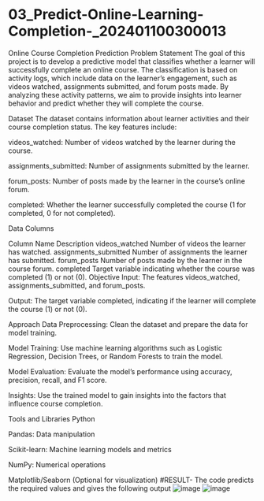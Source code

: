 # 03_Predict-Online-Learning-Completion-_202401100300013
Online Course Completion Prediction
Problem Statement
The goal of this project is to develop a predictive model that classifies whether a learner will successfully complete an online course. The classification is based on activity logs, which include data on the learner’s engagement, such as videos watched, assignments submitted, and forum posts made. By analyzing these activity patterns, we aim to provide insights into learner behavior and predict whether they will complete the course.

Dataset
The dataset contains information about learner activities and their course completion status. The key features include:

videos_watched: Number of videos watched by the learner during the course.

assignments_submitted: Number of assignments submitted by the learner.

forum_posts: Number of posts made by the learner in the course’s online forum.

completed: Whether the learner successfully completed the course (1 for completed, 0 for not completed).

Data Columns

Column Name	Description
videos_watched	Number of videos the learner has watched.
assignments_submitted	Number of assignments the learner has submitted.
forum_posts	Number of posts made by the learner in the course forum.
completed	Target variable indicating whether the course was completed (1) or not (0).
Objective
Input: The features videos_watched, assignments_submitted, and forum_posts.

Output: The target variable completed, indicating if the learner will complete the course (1) or not (0).

Approach
Data Preprocessing: Clean the dataset and prepare the data for model training.

Model Training: Use machine learning algorithms such as Logistic Regression, Decision Trees, or Random Forests to train the model.

Model Evaluation: Evaluate the model’s performance using accuracy, precision, recall, and F1 score.

Insights: Use the trained model to gain insights into the factors that influence course completion.

Tools and Libraries
Python

Pandas: Data manipulation

Scikit-learn: Machine learning models and metrics

NumPy: Numerical operations

Matplotlib/Seaborn (Optional for visualization)
#RESULT-
The code predicts the required values and gives the following output
![image](https://github.com/user-attachments/assets/8c76df53-a6c1-4dee-8df4-7751e5e42d1a)
![image](https://github.com/user-attachments/assets/fc164008-a3c5-4b66-8906-989872bbf7dc)
